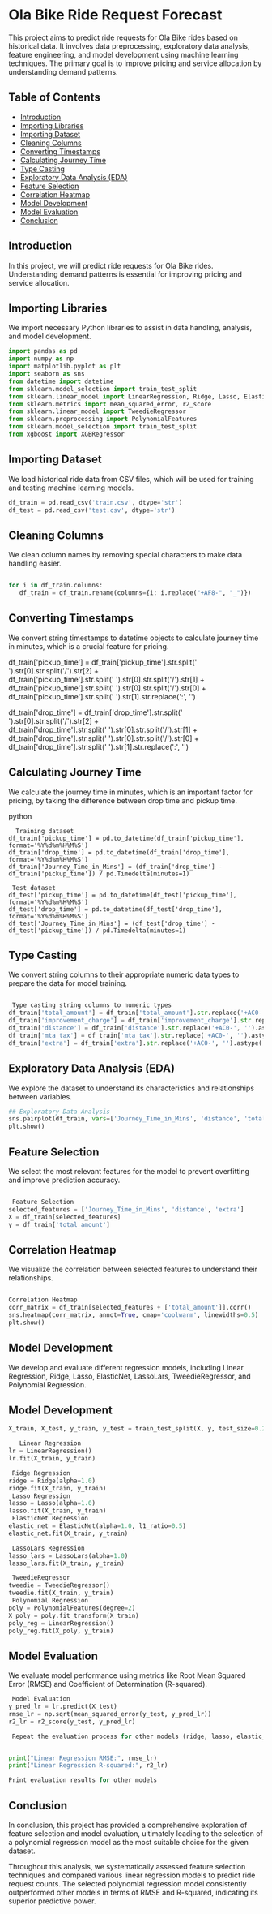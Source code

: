  
# Ola Bike Ride Request Forecast

This project aims to predict ride requests for Ola Bike rides based on historical data. It involves data preprocessing, exploratory data analysis, feature engineering, and model development using machine learning techniques. The primary goal is to improve pricing and service allocation by understanding demand patterns.

## Table of Contents
- [Introduction](#introduction)
- [Importing Libraries](#importing-libraries)
- [Importing Dataset](#importing-dataset)
- [Cleaning Columns](#cleaning-columns)
- [Converting Timestamps](#converting-timestamps)
- [Calculating Journey Time](#calculating-journey-time)
- [Type Casting](#type-casting)
- [Exploratory Data Analysis (EDA)](#exploratory-data-analysis)
- [Feature Selection](#feature-selection)
- [Correlation Heatmap](#correlation-heatmap)
- [Model Development](#model-development)
- [Model Evaluation](#model-evaluation)
- [Conclusion](#conclusion)

## Introduction

In this project, we will predict ride requests for Ola Bike rides. Understanding demand patterns is essential for improving pricing and service allocation.

## Importing Libraries

We import necessary Python libraries to assist in data handling, analysis, and model development.
 
 ```python
import pandas as pd
import numpy as np
import matplotlib.pyplot as plt
import seaborn as sns
from datetime import datetime
from sklearn.model_selection import train_test_split
from sklearn.linear_model import LinearRegression, Ridge, Lasso, ElasticNet, LassoLars
from sklearn.metrics import mean_squared_error, r2_score
from sklearn.linear_model import TweedieRegressor
from sklearn.preprocessing import PolynomialFeatures
from sklearn.model_selection import train_test_split
from xgboost import XGBRegressor
```
## Importing Dataset

We load historical ride data from CSV files, which will be used for training and testing machine learning models.

 ```python 
df_train = pd.read_csv('train.csv', dtype='str')
df_test = pd.read_csv('test.csv', dtype='str')
```
## Cleaning Columns

We clean column names by removing special characters to make data handling easier.

 ```python 

for i in df_train.columns:
    df_train = df_train.rename(columns={i: i.replace("+AF8-", "_")})
```
## Converting Timestamps

We convert string timestamps to datetime objects to calculate journey time in minutes, which is a crucial feature for pricing.

 

df_train['pickup_time'] = df_train['pickup_time'].str.split(' ').str[0].str.split('/').str[2] + \
                        df_train['pickup_time'].str.split(' ').str[0].str.split('/').str[1] + \
                        df_train['pickup_time'].str.split(' ').str[0].str.split('/').str[0] + \
                        df_train['pickup_time'].str.split(' ').str[1].str.replace(':', '')

df_train['drop_time'] = df_train['drop_time'].str.split(' ').str[0].str.split('/').str[2] + \
                        df_train['drop_time'].str.split(' ').str[0].str.split('/').str[1] + \
                        df_train['drop_time'].str.split(' ').str[0].str.split('/').str[0] + \
                        df_train['drop_time'].str.split(' ').str[1].str.replace(':', '')

## Calculating Journey Time

We calculate the journey time in minutes, which is an important factor for pricing, by taking the difference between drop time and pickup time.

 
python
```
  Training dataset
df_train['pickup_time'] = pd.to_datetime(df_train['pickup_time'], format='%Y%d%m%H%M%S')
df_train['drop_time'] = pd.to_datetime(df_train['drop_time'], format='%Y%d%m%H%M%S')
df_train['Journey_Time_in_Mins'] = (df_train['drop_time'] - df_train['pickup_time']) / pd.Timedelta(minutes=1)

 Test dataset
df_test['pickup_time'] = pd.to_datetime(df_test['pickup_time'], format='%Y%d%m%H%M%S')
df_test['drop_time'] = pd.to_datetime(df_test['drop_time'], format='%Y%d%m%H%M%S')
df_test['Journey_Time_in_Mins'] = (df_test['drop_time'] - df_test['pickup_time']) / pd.Timedelta(minutes=1)
```
## Type Casting

We convert string columns to their appropriate numeric data types to prepare the data for model training.

 ```python

  Type casting string columns to numeric types
df_train['total_amount'] = df_train['total_amount'].str.replace('+AC0-', '').astype('float')
df_train['improvement_charge'] = df_train['improvement_charge'].str.replace('+AC0-', '').astype('float')
df_train['distance'] = df_train['distance'].str.replace('+AC0-', '').astype('float')
df_train['mta_tax'] = df_train['mta_tax'].str.replace('+AC0-', '').astype('float')
df_train['extra'] = df_train['extra'].str.replace('+AC0-', '').astype('float')
```
## Exploratory Data Analysis (EDA)

We explore the dataset to understand its characteristics and relationships between variables.

 ```python
## Exploratory Data Analysis
sns.pairplot(df_train, vars=['Journey_Time_in_Mins', 'distance', 'total_amount', 'extra'])
plt.show()
```
## Feature Selection

We select the most relevant features for the model to prevent overfitting and improve prediction accuracy.
 ```python
 
  Feature Selection
selected_features = ['Journey_Time_in_Mins', 'distance', 'extra']
X = df_train[selected_features]
y = df_train['total_amount']
```
## Correlation Heatmap

We visualize the correlation between selected features to understand their relationships.

 ```python

 Correlation Heatmap
corr_matrix = df_train[selected_features + ['total_amount']].corr()
sns.heatmap(corr_matrix, annot=True, cmap='coolwarm', linewidths=0.5)
plt.show()
```
## Model Development

We develop and evaluate different regression models, including Linear Regression, Ridge, Lasso, ElasticNet, LassoLars, TweedieRegressor, and Polynomial Regression.

 

##   Model Development
 ```python
X_train, X_test, y_train, y_test = train_test_split(X, y, test_size=0.2, random_state=42)

    Linear Regression
lr = LinearRegression()
lr.fit(X_train, y_train)

  Ridge Regression
ridge = Ridge(alpha=1.0)
ridge.fit(X_train, y_train)
  Lasso Regression
lasso = Lasso(alpha=1.0)
lasso.fit(X_train, y_train)
  ElasticNet Regression
elastic_net = ElasticNet(alpha=1.0, l1_ratio=0.5)
elastic_net.fit(X_train, y_train)

  LassoLars Regression
lasso_lars = LassoLars(alpha=1.0)
lasso_lars.fit(X_train, y_train)

  TweedieRegressor
tweedie = TweedieRegressor()
tweedie.fit(X_train, y_train)
  Polynomial Regression
poly = PolynomialFeatures(degree=2)
X_poly = poly.fit_transform(X_train)
poly_reg = LinearRegression()
poly_reg.fit(X_poly, y_train)
```
## Model Evaluation

We evaluate model performance using metrics like Root Mean Squared Error (RMSE) and Coefficient of Determination (R-squared).

 ```python
  Model Evaluation
y_pred_lr = lr.predict(X_test)
rmse_lr = np.sqrt(mean_squared_error(y_test, y_pred_lr))
r2_lr = r2_score(y_test, y_pred_lr)

  Repeat the evaluation process for other models (ridge, lasso, elastic_net, lasso_lars, tweedie, poly_reg)
 

print("Linear Regression RMSE:", rmse_lr)
print("Linear Regression R-squared:", r2_lr)

 Print evaluation results for other models
 
```
## Conclusion

In conclusion, this project has provided a comprehensive exploration of feature selection and model evaluation, ultimately leading to the selection of a polynomial regression model as the most suitable choice for the given dataset.

Throughout this analysis, we systematically assessed feature selection techniques and compared various linear regression models to predict ride request counts. The selected polynomial regression model consistently outperformed other models in terms of RMSE and R-squared, indicating its superior predictive power.

